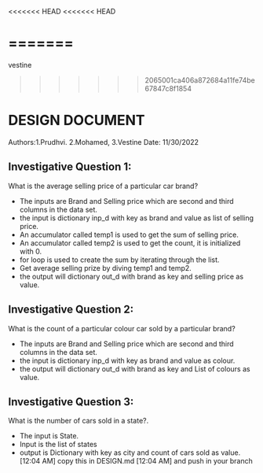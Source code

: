 <<<<<<< HEAD
<<<<<<< HEAD

=======
=======
 vestine

>>>>>>> 2065001ca406a872684a11fe74be67847c8f1854
# DESIGN DOCUMENT

Authors:1.Prudhvi.
        2.Mohamed,
        3.Vestine
Date: 11/30/2022
## Investigative Question 1:
What is the average selling price of a particular car brand?
* The inputs are Brand and Selling price which are second and third columns in the data set.
* the input is dictionary inp_d with key as brand and value as list of selling price.
* An accumulator called temp1 is used to get the sum of selling price.
* An accumulator called temp2 is used to get the count, it is initialized with 0.
* for loop is used to create the sum by iterating through the list.
* Get average selling prize by diving temp1 and temp2.
* the output will dictionary out_d with brand as key and selling price as value.
## Investigative Question 2:
What is the count of a particular colour car sold by a particular brand?
* The inputs are Brand and Selling price which are second and third columns in the data set.
* the input is dictionary inp_d with key as brand and value as colour.
* the output will dictionary out_d with brand as key and List of colours as value.
## Investigative Question 3:
What is the number of cars sold in a state?.
* The input is State.
* Input is the list of states
* output is Dictionary with key as city and count of cars sold as value.
[12:04 AM]
copy this in DESIGN.md
[12:04 AM]
and push in your branch

